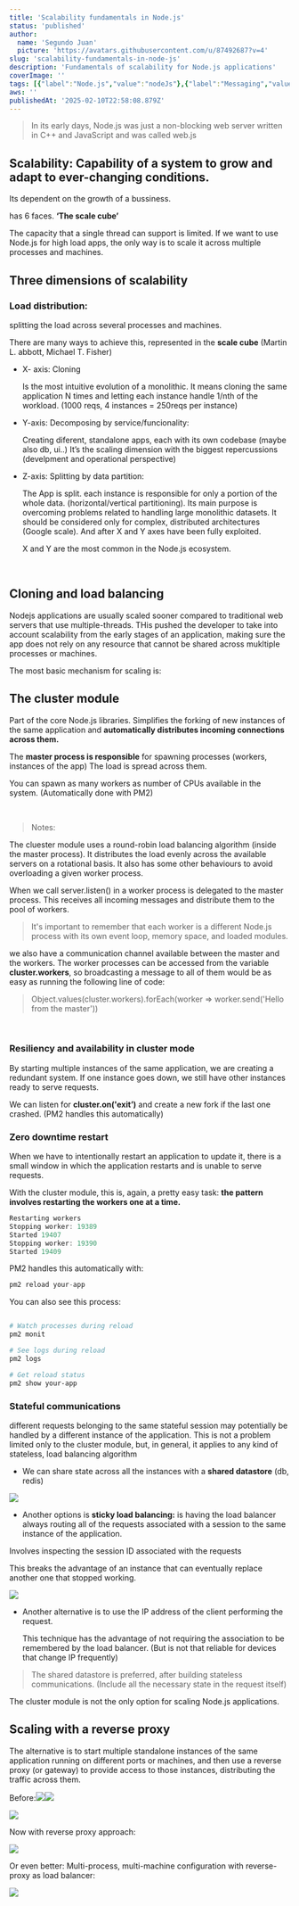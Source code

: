 ```yaml
---
title: 'Scalability fundamentals in Node.js'
status: 'published'
author:
  name: 'Segundo Juan'
  picture: 'https://avatars.githubusercontent.com/u/87492687?v=4'
slug: 'scalability-fundamentals-in-node-js'
description: 'Fundamentals of scalability for Node.js applications'
coverImage: ''
tags: [{"label":"Node.js","value":"nodeJs"},{"label":"Messaging","value":"messaging"},{"label":"Microservices","value":"microservices"},{"label":"Scaling","value":"scaling"}]
aws: ''
publishedAt: '2025-02-10T22:58:08.879Z'
---
```


> In its early days, Node.js was just a non-blocking web server written in C++ and JavaScript and was called web.js

## Scalability: Capability of a system to grow and adapt to ever-changing conditions.

Its dependent on the growth of a bussiness.

has 6 faces. **‘The scale cube’**

The capacity that a single thread can support is limited. If we want to use Node.js for high load apps, the only way is to scale it across multiple processes and machines.

## Three dimensions of scalability

### Load distribution:

splitting the load across several processes and machines.

There are many ways to achieve this, represented in the **scale cube** (Martin L. abbott, Michael T. Fisher)

- X- axis: Cloning

  Is the most intuitive evolution of a monolithic. It means cloning the same application N times and letting each instance handle 1/nth of the workload. (1000 reqs, 4 instances = 250reqs per instance)

- Y-axis: Decomposing by service/funcionality:

  Creating diferent, standalone apps, each with its own codebase (maybe also db, ui..) It’s the scaling dimension with the biggest repercussions (develpment and operational perspective)

- Z-axis: Splitting by data partition:

  The App is split. each instance is responsible for only a portion of the whole data. (horizontal/vertical partitioning). Its main purpose is overcoming problems related to handling large monolithic datasets. It should be considered only for complex, distributed architectures (Google scale). And after X and Y axes have been fully exploited.

  X and Y are the most common in the Node.js ecosystem.

 

## Cloning and load balancing

Nodejs applications are usually scaled sooner compared to traditional web servers that use multiple-threads. THis pushed the developer to take into account scalability from the early stages of an application, making sure the app does not rely on any resource that cannot be shared across mukltiple processes or machines.

The most basic mechanism for scaling is:

## The cluster module

Part of the core Node.js libraries. Simplifies the forking of new instances of the same application and **automatically distributes incoming connections across them.**

The **master process is responsible** for spawning processes (workers, instances of the app) The load is spread across them.

You can spawn as many workers as number of CPUs available in the system. (Automatically done with PM2)

 

> Notes:

The cluester module uses a round-robin load balancing algorithm (inside the master process). It distributes the load evenly across the available servers on a rotational basis. It also has some other behaviours to avoid overloading a given worker process.

When we call server.listen() in a worker process is delegated to the master process. This receives all incoming messages and distribute them to the pool of workers.

> It's important to remember that each worker is a different Node.js process with its own event loop, memory space, and loaded modules.

we also have a communication channel available between the master and the workers. The worker processes can be accessed from the variable **cluster.workers**, so broadcasting a message to all of them would be as easy as running the following line of code:

> Object.values(cluster.workers).forEach(worker =&gt; worker.send('Hello from the master'))

 

### Resiliency and availability in cluster mode

By starting multiple instances of the same application, we are creating a redundant system. If one instance goes down, we still have other instances ready to serve requests.

We can listen for **cluster.on('exit’)** and create a new fork if the last one crashed. (PM2 handles this automatically)

### Zero downtime restart

When we have to intentionally restart an application to update it, there is a small window in which the application restarts and is unable to serve requests.

With the cluster module, this is, again, a pretty easy task: **the pattern involves restarting the workers one at a time.**

```jsx
Restarting workers
Stopping worker: 19389
Started 19407
Stopping worker: 19390
Started 19409
```

PM2 handles this automatically with:

```jsx
pm2 reload your-app
```

You can also see this process:

```bash

# Watch processes during reload
pm2 monit

# See logs during reload
pm2 logs

# Get reload status
pm2 show your-app
```

### Stateful communications

different requests belonging to the same stateful session may potentially be handled by a different instance of the application. This is not a problem limited only to the cluster module, but, in general, it applies to any kind of stateless, load balancing algorithm

- We can share state across all the instances with a **shared datastore** (db, redis)

![](/images/screenshot-from-2025-02-11-00-09-46-EyMz.png)

- Another options is **sticky load balancing:** is having the load balancer always routing all of the requests associated with a session to the same instance of the application.

Involves inspecting the session ID associated with the requests

This breaks the advantage of an instance that can eventually replace another one that stopped working.

![](/images/screenshot-from-2025-02-11-00-09-58-g2MT.png)

- Another alternative is to use the IP address of the client performing the request.

  This technique has the advantage of not requiring the association to be remembered by the load balancer. (But is not that reliable for devices that change IP frequently)

> The shared datastore is preferred, after building stateless communications. (Include all the necessary state in the request itself)

The cluster module is not the only option for scaling Node.js applications.

## Scaling with a reverse proxy

The alternative is to start multiple standalone instances of the same application running on different ports or machines, and then use a reverse proxy (or gateway) to provide access to those instances, distributing the traffic across them.

Before:![](/images/screenshot-from-2025-02-11-00-09-58-c2MT.png)![](/images/screenshot-from-2025-02-11-00-09-58-U2NT.png)

![](/images/screenshot-from-2025-02-11-20-53-00-Q3OD.png)

Now with reverse proxy approach:

![](/images/screenshot-from-2025-02-11-20-52-39-YyOT.png)

Or even better: Multi-process, multi-machine configuration with reverse-proxy as load balancer:

![](/images/screenshot-from-2025-02-11-20-54-12-U1ND.png)